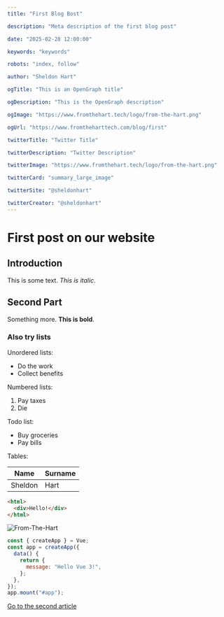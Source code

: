 ```yaml
---
title: "First Blog Bost"

description: "Meta description of the first blog post"

date: "2025-02-28 12:00:00"

keywords: "keywords"

robots: "index, follow"

author: "Sheldon Hart"

ogTitle: "This is an OpenGraph title"

ogDescription: "This is the OpenGraph description"

ogImage: "https://www.fromthehart.tech/logo/from-the-hart.png"

ogUrl: "https://www.fromtheharttech.com/blog/first"

twitterTitle: "Twitter Title"

twitterDescription: "Twitter Description"

twitterImage: "https://www.fromthehart.tech/logo/from-the-hart.png"

twitterCard: "summary_large_image"

twitterSite: "@sheldonhart"

twitterCreator: "@sheldonhart"
---
```


# First post on our website

## Introduction

This is some text. _This is italic_.

## Second Part

Something more. **This is bold**.

### Also try lists

Unordered lists:

- Do the work
- Collect benefits

Numbered lists:

1. Pay taxes
2. Die

Todo list:

- Buy groceries
- Pay bills

Tables:

| Name    | Surname |
| ------- | ------- |
| Sheldon | Hart    |

```html
<html>
  <div>Hello!</div>
</html>
```

![From-The-Hart](/logo/from-the-hart.png)

```javascript
const { createApp } = Vue;
const app = createApp({
  data() {
    return {
      message: "Hello Vue 3!",
    };
  },
});
app.mount("#app");
```

[Go to the second article](/blog/second)
